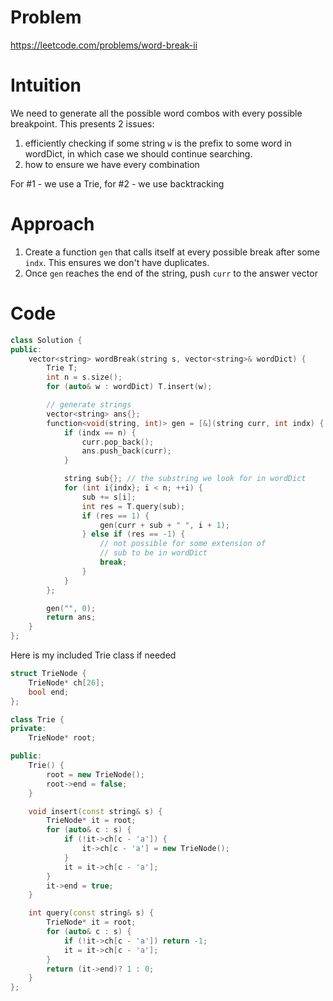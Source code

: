 # Problem

https://leetcode.com/problems/word-break-ii

# Intuition
<!-- Describe your first thoughts on how to solve this problem. -->
We need to generate all the possible word combos with every possible breakpoint. This presents 2 issues:
1. efficiently checking if some string `w` is the prefix to some word in wordDict, in which case we should continue searching.
2. how to ensure we have every combination

For #1 - we use a Trie, for #2 - we use backtracking

# Approach
<!-- Describe your approach to solving the problem. -->
1. Create a function `gen` that calls itself at every possible break after some `indx`. This ensures we don't have duplicates.
2. Once `gen` reaches the end of the string, push `curr` to the answer vector


# Code
```cpp []
class Solution {
public:
    vector<string> wordBreak(string s, vector<string>& wordDict) {
        Trie T;
        int n = s.size();
        for (auto& w : wordDict) T.insert(w);

        // generate strings
        vector<string> ans{};
        function<void(string, int)> gen = [&](string curr, int indx) {
            if (indx == n) {
                curr.pop_back();
                ans.push_back(curr);
            }

            string sub{}; // the substring we look for in wordDict
            for (int i{indx}; i < n; ++i) {
                sub += s[i];
                int res = T.query(sub);
                if (res == 1) {
                    gen(curr + sub + " ", i + 1);
                } else if (res == -1) { 
                    // not possible for some extension of 
                    // sub to be in wordDict
                    break;
                }
            }
        };

        gen("", 0);
        return ans;
    }
};
```

Here is my included Trie class if needed
```cpp []
struct TrieNode {
    TrieNode* ch[26];
    bool end;
};

class Trie {
private:
    TrieNode* root;

public:
    Trie() {
        root = new TrieNode();
        root->end = false;
    }

    void insert(const string& s) {
        TrieNode* it = root;
        for (auto& c : s) {
            if (!it->ch[c - 'a']) {
                it->ch[c - 'a'] = new TrieNode();
            }
            it = it->ch[c - 'a'];
        }
        it->end = true;
    }

    int query(const string& s) {
        TrieNode* it = root;
        for (auto& c : s) {
            if (!it->ch[c - 'a']) return -1;
            it = it->ch[c - 'a'];
        }
        return (it->end)? 1 : 0;
    }
};
```